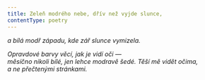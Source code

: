 ```yaml
---
title: Zeleň modrého nebe, dřív než vyjde slunce,
contentType: poetry
---
```


<section>

_a bílá modř západu, kde zář slunce vymizela._

</section>

<section>

_Opravdové barvy věcí, jak je vidí oči —  
měsíčno nikoli bílé, jen lehce modravě šedé. Těší mě vidět očima,  
a ne přečtenými stránkami._

</section>
